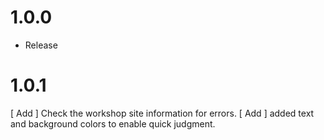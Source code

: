 # 1.0.0 
  
  
* Release


# 1.0.1

[ Add ] Check the workshop site information for errors.
[ Add ] added text and background colors to enable quick judgment.
